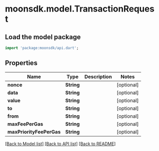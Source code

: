 # moonsdk.model.TransactionRequest

## Load the model package
```dart
import 'package:moonsdk/api.dart';
```

## Properties
Name | Type | Description | Notes
------------ | ------------- | ------------- | -------------
**nonce** | **String** |  | [optional] 
**data** | **String** |  | [optional] 
**value** | **String** |  | [optional] 
**to** | **String** |  | [optional] 
**from** | **String** |  | [optional] 
**maxFeePerGas** | **String** |  | [optional] 
**maxPriorityFeePerGas** | **String** |  | [optional] 

[[Back to Model list]](../README.md#documentation-for-models) [[Back to API list]](../README.md#documentation-for-api-endpoints) [[Back to README]](../README.md)


